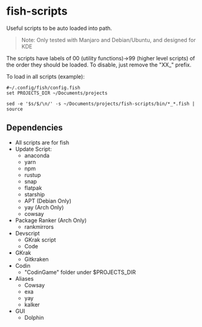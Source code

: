 # fish-scripts
Useful scripts to be auto loaded into path.

> Note: Only tested with Manjaro and Debian/Ubuntu, and designed for KDE


The scripts have labels of 00 (utility functions)->99 (higher level scripts) of the order they should be loaded. To disable, just remove the "XX_" prefix.

To load in all scripts (example):
```fish
#~/.config/fish/config.fish
set PROJECTS_DIR ~/Documents/projects

sed -e '$s/$/\n/' -s ~/Documents/projects/fish-scripts/bin/*_*.fish | source
```

## Dependencies
 - All scripts are for fish
 - Update Script:
     - anaconda
     - yarn
     - npm
     - rustup
     - snap
     - flatpak
     - starship
     - APT (Debian Only)
     - yay (Arch Only)
     - cowsay
 - Package Ranker (Arch Only)
     - rankmirrors
 - Devscript
     - GKrak script
     - Code
 - GKrak
     - Gitkraken
 - Codin
     - "CodinGame" folder under $PROJECTS_DIR
 - Aliases
     - Cowsay
     - exa
     - yay
     - kalker
 - GUI
     - Dolphin
